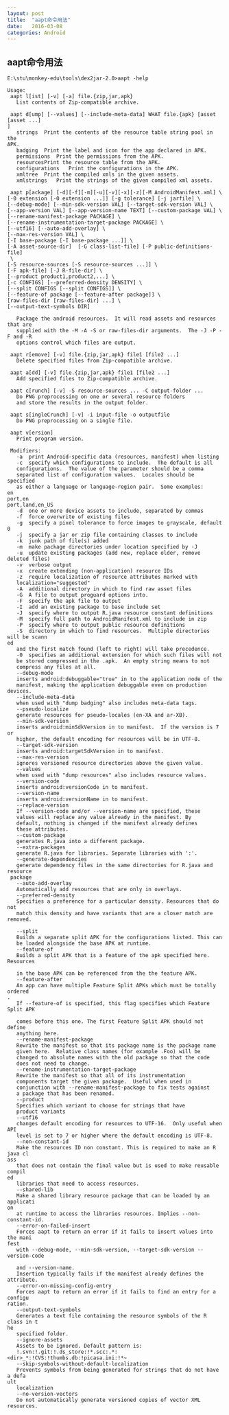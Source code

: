 ```yaml
---
layout: post
title:  "aapt命令用法"
date:   2016-03-08 
categories: Android
---
```


## aapt命令用法 ##

    E:\stu\monkey-edu\tools\dex2jar-2.0>aapt -help
    
    Usage:
     aapt l[ist] [-v] [-a] file.{zip,jar,apk}
       List contents of Zip-compatible archive.
    
     aapt d[ump] [--values] [--include-meta-data] WHAT file.{apk} [asset [asset ...]
    ]
       strings  Print the contents of the resource table string pool in the
    APK.
       badging  Print the label and icon for the app declared in APK.
       permissions  Print the permissions from the APK.
       resourcesPrint the resource table from the APK.
       configurations   Print the configurations in the APK.
       xmltree  Print the compiled xmls in the given assets.
       xmlstrings   Print the strings of the given compiled xml assets.
    
     aapt p[ackage] [-d][-f][-m][-u][-v][-x][-z][-M AndroidManifest.xml] \
    [-0 extension [-0 extension ...]] [-g tolerance] [-j jarfile] \
    [--debug-mode] [--min-sdk-version VAL] [--target-sdk-version VAL] \
    [--app-version VAL] [--app-version-name TEXT] [--custom-package VAL] \
    [--rename-manifest-package PACKAGE] \
    [--rename-instrumentation-target-package PACKAGE] \
    [--utf16] [--auto-add-overlay] \
    [--max-res-version VAL] \
    [-I base-package [-I base-package ...]] \
    [-A asset-source-dir]  [-G class-list-file] [-P public-definitions-file]
     \
    [-S resource-sources [-S resource-sources ...]] \
    [-F apk-file] [-J R-file-dir] \
    [--product product1,product2,...] \
    [-c CONFIGS] [--preferred-density DENSITY] \
    [--split CONFIGS [--split CONFIGS]] \
    [--feature-of package [--feature-after package]] \
    [raw-files-dir [raw-files-dir] ...] \
    [--output-text-symbols DIR]
    
       Package the android resources.  It will read assets and resources that are
       supplied with the -M -A -S or raw-files-dir arguments.  The -J -P -F and -R
       options control which files are output.
    
     aapt r[emove] [-v] file.{zip,jar,apk} file1 [file2 ...]
       Delete specified files from Zip-compatible archive.
    
     aapt a[dd] [-v] file.{zip,jar,apk} file1 [file2 ...]
       Add specified files to Zip-compatible archive.
    
     aapt c[runch] [-v] -S resource-sources ... -C output-folder ...
       Do PNG preprocessing on one or several resource folders
       and store the results in the output folder.
    
     aapt s[ingleCrunch] [-v] -i input-file -o outputfile
       Do PNG preprocessing on a single file.
    
     aapt v[ersion]
       Print program version.
    
     Modifiers:
       -a  print Android-specific data (resources, manifest) when listing
       -c  specify which configurations to include.  The default is all
       configurations.  The value of the parameter should be a comma
       separated list of configuration values.  Locales should be specified
       as either a language or language-region pair.  Some examples:
    en
    port,en
    port,land,en_US
       -d  one or more device assets to include, separated by commas
       -f  force overwrite of existing files
       -g  specify a pixel tolerance to force images to grayscale, default 0
       -j  specify a jar or zip file containing classes to include
       -k  junk path of file(s) added
       -m  make package directories under location specified by -J
       -u  update existing packages (add new, replace older, remove deleted files)
       -v  verbose output
       -x  create extending (non-application) resource IDs
       -z  require localization of resource attributes marked with
       localization="suggested"
       -A  additional directory in which to find raw asset files
       -G  A file to output proguard options into.
       -F  specify the apk file to output
       -I  add an existing package to base include set
       -J  specify where to output R.java resource constant definitions
       -M  specify full path to AndroidManifest.xml to include in zip
       -P  specify where to output public resource definitions
       -S  directory in which to find resources.  Multiple directories will be scann
    ed
       and the first match found (left to right) will take precedence.
       -0  specifies an additional extension for which such files will not
       be stored compressed in the .apk.  An empty string means to not
       compress any files at all.
       --debug-mode
       inserts android:debuggable="true" in to the application node of the
       manifest, making the application debuggable even on production devices.
       --include-meta-data
       when used with "dump badging" also includes meta-data tags.
       --pseudo-localize
       generate resources for pseudo-locales (en-XA and ar-XB).
       --min-sdk-version
       inserts android:minSdkVersion in to manifest.  If the version is 7 or
       higher, the default encoding for resources will be in UTF-8.
       --target-sdk-version
       inserts android:targetSdkVersion in to manifest.
       --max-res-version
       ignores versioned resource directories above the given value.
       --values
       when used with "dump resources" also includes resource values.
       --version-code
       inserts android:versionCode in to manifest.
       --version-name
       inserts android:versionName in to manifest.
       --replace-version
       If --version-code and/or --version-name are specified, these
       values will replace any value already in the manifest. By
       default, nothing is changed if the manifest already defines
       these attributes.
       --custom-package
       generates R.java into a different package.
       --extra-packages
       generate R.java for libraries. Separate libraries with ':'.
       --generate-dependencies
       generate dependency files in the same directories for R.java and resource
     package
       --auto-add-overlay
       Automatically add resources that are only in overlays.
       --preferred-density
       Specifies a preference for a particular density. Resources that do not
       match this density and have variants that are a closer match are removed.
    
       --split
       Builds a separate split APK for the configurations listed. This can
       be loaded alongside the base APK at runtime.
       --feature-of
       Builds a split APK that is a feature of the apk specified here. Resources
    
       in the base APK can be referenced from the the feature APK.
       --feature-after
       An app can have multiple Feature Split APKs which must be totally ordered
    .
       If --feature-of is specified, this flag specifies which Feature Split APK
    
       comes before this one. The first Feature Split APK should not define
       anything here.
       --rename-manifest-package
       Rewrite the manifest so that its package name is the package name
       given here.  Relative class names (for example .Foo) will be
       changed to absolute names with the old package so that the code
       does not need to change.
       --rename-instrumentation-target-package
       Rewrite the manifest so that all of its instrumentation
       components target the given package.  Useful when used in
       conjunction with --rename-manifest-package to fix tests against
       a package that has been renamed.
       --product
       Specifies which variant to choose for strings that have
       product variants
       --utf16
       changes default encoding for resources to UTF-16.  Only useful when API
       level is set to 7 or higher where the default encoding is UTF-8.
       --non-constant-id
       Make the resources ID non constant. This is required to make an R java cl
    ass
       that does not contain the final value but is used to make reusable compil
    ed
       libraries that need to access resources.
       --shared-lib
       Make a shared library resource package that can be loaded by an applicati
    on
       at runtime to access the libraries resources. Implies --non-constant-id.
       --error-on-failed-insert
       Forces aapt to return an error if it fails to insert values into the mani
    fest
       with --debug-mode, --min-sdk-version, --target-sdk-version --version-code
    
       and --version-name.
       Insertion typically fails if the manifest already defines the attribute.
       --error-on-missing-config-entry
       Forces aapt to return an error if it fails to find an entry for a configu
    ration.
       --output-text-symbols
       Generates a text file containing the resource symbols of the R class in t
    he
       specified folder.
       --ignore-assets
       Assets to be ignored. Default pattern is:
       !.svn:!.git:!.ds_store:!*.scc:.*:<dir>_*:!CVS:!thumbs.db:!picasa.ini:!*~
       --skip-symbols-without-default-localization
       Prevents symbols from being generated for strings that do not have a defa
    ult
       localization
       --no-version-vectors
       Do not automatically generate versioned copies of vector XML resources.


